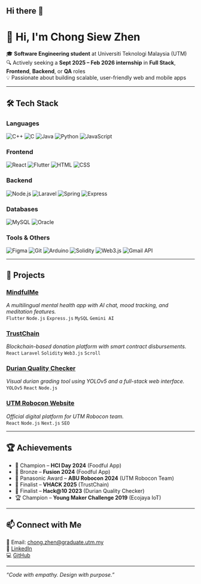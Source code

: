 ## Hi there 👋
# 👋 Hi, I'm Chong Siew Zhen

🎓 **Software Engineering student** at Universiti Teknologi Malaysia (UTM)  
🔍 Actively seeking a **Sept 2025 – Feb 2026 internship** in **Full Stack**, **Frontend**, **Backend**, or **QA** roles  
💡 Passionate about building scalable, user-friendly web and mobile apps  

---


## 🛠️ Tech Stack

### Languages  
![C++](https://img.shields.io/badge/C++-00599C?style=for-the-badge&logo=c%2B%2B&logoColor=white)
![C](https://img.shields.io/badge/C-000000?style=for-the-badge&logo=c&logoColor=white)
![Java](https://img.shields.io/badge/Java-ED8B00?style=for-the-badge&logo=java&logoColor=white)
![Python](https://img.shields.io/badge/Python-3776AB?style=for-the-badge&logo=python&logoColor=white)
![JavaScript](https://img.shields.io/badge/JavaScript-F7DF1E?style=for-the-badge&logo=javascript&logoColor=black)

### Frontend  
![React](https://img.shields.io/badge/React-20232A?style=for-the-badge&logo=react&logoColor=61DAFB)
![Flutter](https://img.shields.io/badge/Flutter-02569B?style=for-the-badge&logo=flutter&logoColor=white)
![HTML](https://img.shields.io/badge/HTML5-E34F26?style=for-the-badge&logo=html5&logoColor=white)
![CSS](https://img.shields.io/badge/CSS3-1572B6?style=for-the-badge&logo=css3&logoColor=white)

### Backend  
![Node.js](https://img.shields.io/badge/Node.js-339933?style=for-the-badge&logo=node.js&logoColor=white)
![Laravel](https://img.shields.io/badge/Laravel-F72C1F?style=for-the-badge&logo=laravel&logoColor=white)
![Spring](https://img.shields.io/badge/Spring-6DB33F?style=for-the-badge&logo=spring&logoColor=white)
![Express](https://img.shields.io/badge/Express.js-000000?style=for-the-badge&logo=express&logoColor=white)

### Databases  
![MySQL](https://img.shields.io/badge/MySQL-005C84?style=for-the-badge&logo=mysql&logoColor=white)
![Oracle](https://img.shields.io/badge/Oracle-F80000?style=for-the-badge&logo=oracle&logoColor=white)

### Tools & Others  
![Figma](https://img.shields.io/badge/Figma-F24E1E?style=for-the-badge&logo=figma&logoColor=white)
![Git](https://img.shields.io/badge/Git-F05032?style=for-the-badge&logo=git&logoColor=white)
![Arduino](https://img.shields.io/badge/Arduino-00979D?style=for-the-badge&logo=arduino&logoColor=white)
![Solidity](https://img.shields.io/badge/Solidity-363636?style=for-the-badge&logo=solidity&logoColor=white)
![Web3.js](https://img.shields.io/badge/Web3.js-F16822?style=for-the-badge&logo=web3.js&logoColor=white)
![Gmail API](https://img.shields.io/badge/Gmail-FF0000?style=for-the-badge&logo=gmail&logoColor=white)

---

## 🚀 Projects

### [MindfulMe](https://www.youtube.com/watch?v=R92lvP_vL5Q)  
*A multilingual mental health app with AI chat, mood tracking, and meditation features.*  
`Flutter` `Node.js` `Express.js` `MySQL` `Gemini AI`

### [TrustChain](https://www.youtube.com/watch?v=KfCRkoNDBb8)  
*Blockchain-based donation platform with smart contract disbursements.*  
`React` `Laravel` `Solidity` `Web3.js` `Scroll`

### [Durian Quality Checker](https://www.youtube.com/watch?v=anNPeiwjJas)  
*Visual durian grading tool using YOLOv5 and a full-stack web interface.*  
`YOLOv5` `React` `Node.js`

### [UTM Robocon Website](https://utmrobocon.com)  
*Official digital platform for UTM Robocon team.*  
`React` `Node.js` `Next.js` `SEO`

---

## 🏆 Achievements

- 🥇 Champion – **HCI Day 2024** (Foodful App)
- 🥉 Bronze – **Fusion 2024** (Foodful App)
- 🏅 Panasonic Award – **ABU Robocon 2024** (UTM Robocon Team)
- 🏅 Finalist – **VHACK 2025** (TrustChain)
- 🏅 Finalist – **Hack@10 2023** (Durian Quality Checker)
- 🏆 Champion – **Young Maker Challenge 2019** (Ecojaya IoT)

---

## 📫 Connect with Me

📧 Email: chong.zhen@graduate.utm.my  
🔗 [LinkedIn](https://www.linkedin.com/in/chong-siew-zhen-29b236257/)  
💻 [GitHub](https://github.com/ChongSZ7279)  

---

_“Code with empathy. Design with purpose.”_

